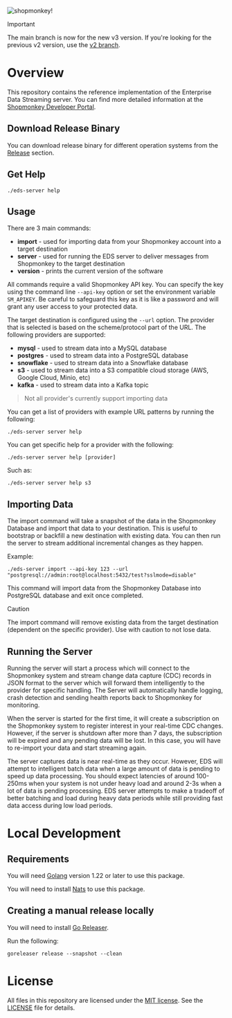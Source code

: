 <!-- markdownlint-disable-file MD024 MD025 MD041 -->

![shopmonkey!](https://www.shopmonkey.io/static/sm-light-logo-2c92d57bf5d188bb44c1b29353579e1f.svg)

> [!IMPORTANT]
> The main branch is now for the new v3 version. If you're looking for the previous v2 version, use the [v2 branch](https://github.com/shopmonkeyus/eds-server/tree/v2).

# Overview

This repository contains the reference implementation of the Enterprise Data Streaming server. You can find more detailed information at the [Shopmonkey Developer Portal](https://shopmonkey.dev/eds).

## Download Release Binary

You can download release binary for different operation systems from the [Release](https://github.com/shopmonkeyus/eds-server/releases) section.

## Get Help

```
./eds-server help
```

## Usage

There are 3 main commands:

- **import** - used for importing data from your Shopmonkey account into a target destination
- **server** - used for running the EDS server to deliver messages from Shopmonkey to the target destination
- **version** - prints the current version of the software

All commands require a valid Shopmonkey API key. You can specify the key using the command line `--api-key` option or set the environment variable `SM_APIKEY`. Be careful to safeguard this key as it is like a password and will grant any user access to your protected data.

The target destination is configured using the `--url` option. The provider that is selected is based on the scheme/protocol part of the URL. The following providers are supported:

- **mysql** - used to stream data into a MySQL database
- **postgres** - used to stream data into a PostgreSQL database
- **snowflake** - used to stream data into a Snowflake database
- **s3** - used to stream data into a S3 compatible cloud storage (AWS, Google Cloud, Minio, etc)
- **kafka** - used to stream data into a Kafka topic

> Not all provider's currently support importing data

You can get a list of providers with example URL patterns by running the following:

```
./eds-server server help
```

You can get specific help for a provider with the following:

```
./eds-server server help [provider]
```

Such as:

```
./eds-server server help s3
```

## Importing Data

The import command will take a snapshot of the data in the Shopmonkey Database and import that data to your destination. This is useful to bootstrap or backfill a new destination with existing data. You can then run the server to stream additional incremental changes as they happen.

Example:

```
./eds-server import --api-key 123 --url "postgresql://admin:root@localhost:5432/test?sslmode=disable"
```

This command will import data from the Shopmonkey Database into PostgreSQL database and exit once completed.

> [!CAUTION]
> The import command will remove existing data from the target destination (dependent on the specific provider). Use with caution to not lose data.

## Running the Server

Running the server will start a process which will connect to the Shopmonkey system and stream change data capture (CDC) records in JSON format to the server which will forward them intelligently to the provider for specific handling. The Server will automatically handle logging, crash detection and sending health reports back to Shopmonkey for monitoring.

When the server is started for the first time, it will create a subscription on the Shopmonkey system to register interest in your real-time CDC changes. However, if the server is shutdown after more than 7 days, the subscription will be expired and any pending data will be lost. In this case, you will have to re-import your data and start streaming again.

The server captures data is near real-time as they occur. However, EDS will attempt to intelligent batch data when a large amount of data is pending to speed up data processing. You should expect latencies of around 100-250ms when your system is not under heavy load and around 2-3s when a lot of data is pending processing. EDS server attempts to make a tradeoff of better batching and load during heavy data periods while still providing fast data access during low load periods.

# Local Development

## Requirements

You will need [Golang](https://go.dev/dl/) version 1.22 or later to use this package.

You will need to install [Nats](https://nats.io/) to use this package.

## Creating a manual release locally

You will need to install [Go Releaser](https://goreleaser.com/install/).

Run the following:

```
goreleaser release --snapshot --clean
```

# License

All files in this repository are licensed under the [MIT license](https://opensource.org/licenses/MIT). See the [LICENSE](./LICENSE) file for details.
